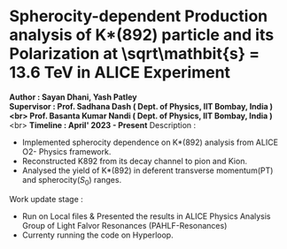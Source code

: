 # Spherocity-dependent Production analysis of K*(892) particle and its Polarization at \sqrt\mathbit{s} = 13.6 TeV in ALICE Experiment
**Author : Sayan Dhani, Yash Patley**<br/>
**Supervisor : Prof. Sadhana Dash ( Dept. of Physics, IIT Bombay, India )<br\>
               Prof. Basanta Kumar Nandi ( Dept. of Physics, IIT Bombay, India )** <br\>
**Timeline : April' 2023 - Present**
Description : 
- Implemented spherocity dependence on K*(892) analysis from ALICE O2- Physics framework.
- Reconstructed K892 from its decay channel to pion and Kion.
- Analysed the yield of K*(892) in deferent transverse momentum(PT) and spherocity($S_0$) ranges.

Work update stage :
- Run on Local files & Presented the results in ALICE Physics Analysis Group of Light Falvor Resonances (PAHLF-Resonances)
- Currenty running the code on Hyperloop. 
